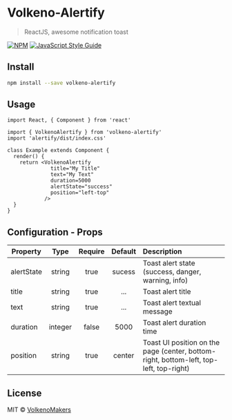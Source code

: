 # Volkeno-Alertify

> ReactJS, awesome notification toast

[![NPM](https://img.shields.io/npm/v/alertify.svg)](https://www.npmjs.com/package/alertify) [![JavaScript Style Guide](https://img.shields.io/badge/code_style-standard-brightgreen.svg)](https://standardjs.com)

## Install

```bash
npm install --save volkeno-alertify
```

## Usage

```tsx
import React, { Component } from 'react'

import { VolkenoAlertify } from 'volkeno-alertify'
import 'alertify/dist/index.css'

class Example extends Component {
  render() {
    return <VolkenoAlertify
              title="My Title"
              text="My Text"
              duration=5000
              alertState="success"
              position="left-top"
            />
  }
}
```

## Configuration - Props

| Property                 |   Type   | Require  |  Default | Description                                                                              |
| ------------------------ | :------: | :-----:  | :-------:| :------------------------------------------------------------------------------ |
| alertState               | string   |  true    | sucess   | Toast alert state (success, danger, warning, info)                                       |
| title                    | string   |  true    | ...      |  Toast alert title                                                                        |
| text                     | string   |  true    | ...      |   Toast alert textual message                                                              |
| duration                 | integer  |  false   | 5000     |   Toast alert duration time                                                                |
| position                 | string   |  true    | center   |   Toast UI position on the page (center, bottom-right, bottom-left, top-left, top-right)   |


## License

MIT © [VolkenoMakers](https://github.com/VolkenoMakers)
